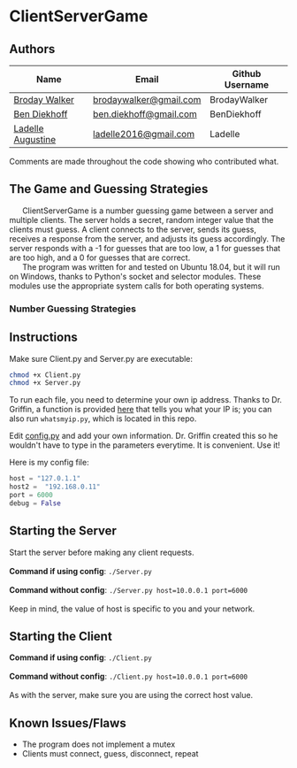 # ClientServerGame

## Authors
| Name | Email | Github Username |
| ------------------------------------------------ | ------------------------- | --------------- |
| [Broday Walker](https://github.com/BrodayWalker) | brodaywalker@gmail.com | BrodayWalker |
| [Ben Diekhoff](https://github.com/BenDiekhoff) | ben.diekhoff@gmail.com | BenDiekhoff |
| [Ladelle Augustine](https://github.com/Ladelle) | ladelle2016@gmail.com | Ladelle |

Comments are made throughout the code showing who contributed what.

## The Game and Guessing Strategies

&nbsp;&nbsp;&nbsp;&nbsp;&nbsp;&nbsp;ClientServerGame is a number guessing game between a server and multiple clients. The server holds a secret, random integer value that the clients must guess. A client connects to the server, sends its guess, receives a response from the server, and adjusts its guess accordingly. The server responds with a -1 for guesses that are too low, a 1 for guesses that are too high, and a 0 for guesses that are correct. <br>
&nbsp;&nbsp;&nbsp;&nbsp;&nbsp;&nbsp;The program was written for and tested on Ubuntu 18.04, but it will run on Windows, thanks to Python's socket and selector modules. These modules use the appropriate system calls for both operating systems.

### Number Guessing Strategies




## Instructions
Make sure Client.py and Server.py are executable:

```bash
chmod +x Client.py
chmod +x Server.py
```
To run each file, you need to determine your own ip address. Thanks to Dr. Griffin, a function is provided [here](helpers.py) that tells you what your IP is; you can also run `whatsmyip.py`, which is located in this repo.

Edit [config.py](config.py) and add your own information. Dr. Griffin created this so he wouldn't have to type in the parameters everytime. It is convenient. Use it!

Here is my config file:

```python
host = "127.0.1.1"
host2 =  "192.168.0.11"
port = 6000
debug = False
```

## Starting the Server
Start the server before making any client requests. <br> <br>
**Command if using config**: `./Server.py` <br> <br>
**Command without config**: `./Server.py host=10.0.0.1 port=6000`<br><br>
Keep in mind, the value of host is specific to you and your network.

## Starting the Client
**Command if using config**: `./Client.py`<br><br>
**Command without config**: `./Client.py host=10.0.0.1 port=6000` <br><br>
As with the server, make sure you are using the correct host value.

## Known Issues/Flaws
- The program does not implement a mutex
- Clients must connect, guess, disconnect, repeat

